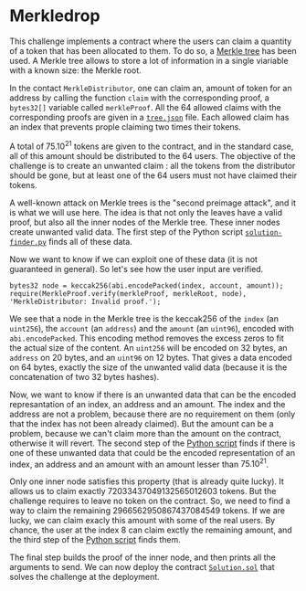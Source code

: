 # Merkledrop 

This challenge implements a contract where the users can claim a quantity of a token that has been allocated to them. To do so, a [Merkle tree](https://en.wikipedia.org/wiki/Merkle_tree) has been used. A Merkle tree allows to store a lot of information in a single viariable with a known size: the Merkle root.

In the contact `MerkleDistributor`, one can claim an, amount of token for an address by calling the function `claim` with the corresponding proof, a `bytes32[]` variable called `merkleProof`. All the 64 allowed claims with the corresponding proofs are given in a [`tree.json`](data/tree.json) file. Each allowed claim has an index that prevents prople claiming two times their tokens. 

A total of $75.10^{21}$ tokens are given to the contract, and in the standard case, all of this amount should be distributed to the 64 users. The objective of the challenge is to create an unwanted claim : all the tokens from the distributor should be gone, but at least one of the 64 users must not have claimed their tokens.

A well-known attack on Merkle trees is the "second preimage attack", and it is what we will use here. The idea is that not only the leaves have a valid proof, but also all the inner nodes of the Merkle tree. These inner nodes create unwanted valid data. The first step of the Python script [`solution-finder.py`](solution-finder.py) finds all of these data.

Now we want to know if we can exploit one of these data (it is not guaranteed in general). So let's see how the user input are verified. 

```solidity
bytes32 node = keccak256(abi.encodePacked(index, account, amount));
require(MerkleProof.verify(merkleProof, merkleRoot, node), 'MerkleDistributor: Invalid proof.');
``` 

We see that a node in the Merkle tree is the keccak256 of the `index` (an `uint256`), the `account` (an `address`) and the `amount` (an  `uint96`), encoded with `abi.encodePacked`. This encoding method removes the excess zeros to fit the actual size of the content. An `uint256` will be encoded on 32 bytes, an `address` on 20 bytes, and an `uint96` on 12 bytes. That gives a data encoded on 64 bytes, exactly the size of the unwanted valid data (because it is the concatenation of two 32 bytes hashes). 

Now, we want to know if there is an unwanted data that can be the encoded represantation of an index, an address and an amount. The index and the address are not a problem, because there are no requirement on them (only that the index has not been already claimed). But the amount can be a problem, because we can't claim more than the amount on the contract, otherwise it will revert. The second step of the [Python script](solution-finder.py) finds if there is one of these unwanted data that could be the encoded representation of an index, an address and an amount with an amount lesser than $75.10^{21}$.

Only one inner node satisfies this property (that is already quite lucky). It allows us to claim exactly 72033437049132565012603 tokens. But the challenge requires to leave no token on the contract. So, we need to find a way to claim the remaining 2966562950867437084549 tokens. If we are lucky, we can claim exacly this amount with some of the real users. By chance, the user at the index 8 can claim exctly the remaining amount, and the third step of the [Python script](solution-finder.py) finds them.

The final step builds the proof of the inner node, and then prints all the arguments to send. We can now deploy the contract [`Solution.sol`](Solution.sol) that solves the challenge at the deployment.
